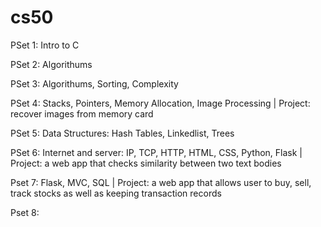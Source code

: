 # cs50

PSet 1: Intro to C

PSet 2: Algorithums

PSet 3: Algorithums, Sorting, Complexity

PSet 4: Stacks, Pointers, Memory Allocation, Image Processing | Project: recover images from memory card

PSet 5: Data Structures: Hash Tables, Linkedlist, Trees

PSet 6: Internet and server: IP, TCP, HTTP, HTML, CSS, Python, Flask | Project: a web app that checks similarity between two text bodies

Pset 7: Flask, MVC, SQL | Project: a web app that allows user to buy, sell, track stocks as well as keeping transaction records

Pset 8: 



